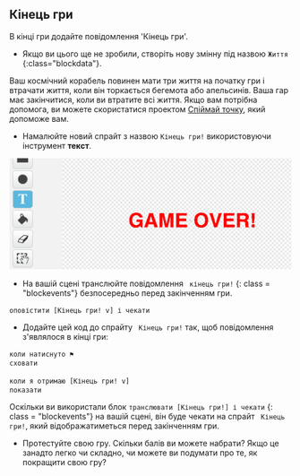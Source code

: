 ## Кінець гри

В кінці гри додайте повідомлення 'Кінець гри'.

+ Якщо ви цього ще не зробили, створіть нову змінну під назвою `Життя` {:class="blockdata"}.

Ваш космічний корабель повинен мати три життя на початку гри і втрачати життя, коли він торкається бегемота або апельсинів. Ваша гар має закінчитися, коли ви втратите всі життя. Якщо вам потрібна допомога, ви можете скористатися проектом [Спіймай точку](https://codeclubprojects.org/en-GB/scratch/catch-the-dots/), який допоможе вам.

+ Намалюйте новий спрайт з назвою `Кінець гри!` використовуючи інструмент **текст**.

![знімок екрану](images/invaders-game-over.png)

+ На вашій сцені транслюйте повідомлення ` кінець гри!` {: class = "blockevents"} безпосередньо перед закінченням гри.

```blocks
оповістити [Кінець гри! v] і чекати
```

+ Додайте цей код до спрайту ` Кінець гри!` так, щоб повідомлення з'являлося в кінці гри:

```blocks
коли натиснуто ⚑
сховати

коли я отримаю [Кінець гри! v]
показати
```

Оскільки ви використали блок ` транслювати [Кінець гри!] і чекати ` {: class = "blockevents"} на вашій сцені, він буде чекати на спрайт ` Кінець гри!`, який відображатиметься перед закінченням гри.

+ Протестуйте свою гру. Скільки балів ви можете набрати? Якщо це занадто легко чи складно, чи можете ви подумати про те, як покращити свою гру?